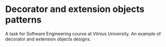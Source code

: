 Decorator and extension objects patterns
===========================

A task for Software Engineering course at Vilnius University. An example of decorator and extension objects designs.
